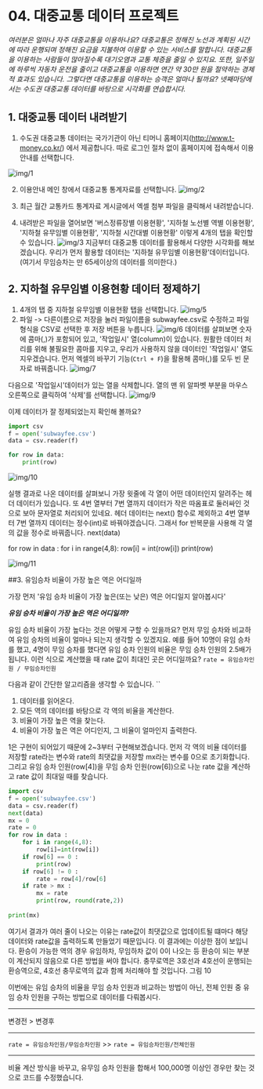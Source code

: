 # 04. 대중교통 데이터 프로젝트

###### 여러분은 얼마나 자주 대중교통을 이용하나요? 대중교통은 정해진 노선과 계획된 시간에 따라 운행되며 정해진 요금을 지불하여 이용할 수 있는 서비스를 말합니다. 대중교통을 이용하는 사람들이 많아질수록 대기오염과 교통 체증을 줄일 수 있지요. 또한, 일주일에 하루씩 자동차 운전을 줄이고 대중교통을 이용하면 연간 약 30만 원을 절약하는 경제적 효과도 있습니다. 그렇다면 대중교통을 이용하는 승객은 얼마나 될까요? 넷째마당에서는 수도권 대중교통 데이터를 바탕으로 시각화를 연습합시다.

## 1. 대중교통 데이터 내려받기

1) 수도권 대중교통 데이터는 국가기관이 아닌 티머니 홈페이지(http://www.t-money.co.kr/) 에서 제공합니다. 따로 로그인 절차 없이 홈페이지에 접속해서 이용안내를 선택합니다.

![img/1](img/1.png)

2) 이용안내 메인 창에서 대중교통 통계자료를 선택합니다.
![img/2](img/2.png)
3) 최근 월간 교통카드 통계자료 게시글에서 엑셀 첨부 파일을 클릭해서 내려받습니다.

4) 내려받은 파일을 열어보면 '버스정류장별 이용현황', '지하철 노선별 역별 이용현황', '지하철 유무임별 이용현황', '지하철 시간대별 이용현황' 이렇게 4개의 탭을 확인할 수 있습니다.
![img/3](img/3.png)
지금부터 대중교통 데이터를 활용해서 다양한 시각화를 해보겠습니다. 우리가 먼저 활용할 데이터는 '지하철 유무임별 이용현황'데이터입니다.
(여기서 무임승차는 만 65세이상의 데이터를 의미한다.)

## 2. 지하철 유무임별 이용현황 데이터 정제하기
1) 4개의 탭 중 지하철 유무임별 이용현황 탭을 선택합니다.
![img/5](img/5.png)
2) 파일 -> 다른이름으로 저장을 눌러 파일이름을 subwayfee.csv로 수정하고 파일 형식을 CSV로 선택한 후 저장 버튼을 누릅니다.
![img/6](img/6.png)
데이터를 살펴보면 숫자에 콤마(,)가 포함되어 있고, '작업일시' 열(column)이 있습니다. 원활한 데이터 처리를 위해 불필요한 콤마를 지우고, 우리가 사용하지 않을 데이터인 '작업일시' 열도 지우겠습니다.
먼저 엑셀의 바꾸기 기능(`Ctrl + F`)을 활용해 콤마(,)를 모두 빈 문자로 바꿔줍니다. 
![img/7](img/7.png)

다음으로 '작업일시'데이터가 있는 열을 삭제합니다. 열의 맨 위 알파벳 부분을 마우스 오른쪽으로 클릭하여 '삭제'를 선택합니다.
![img/9](img/9.png)

이제 데이터가 잘 정제되었는지 확인해 볼까요?
```python
import csv
f = open('subwayfee.csv')
data = csv.reader(f)

for row in data:
    print(row)
```
![img/10](img/10.png)

실행 결과로 나온 데이터를 살펴보니 가장 윗줄에 각 열이 어떤 데이터인지 알려주는 헤더 데이터가 있습니다. 또 4번 열부터 7번 열까지 데이터가 작은 따옴표로 둘러싸인 것으로 보아 문자열로 처리되어 있네요. 헤더 데이터는 next() 함수로 제외하고 4번 열부터 7번 열까지 데이터는 정수(int)로 바꿔야겠습니다. 그래서 for 반복문을 사용해 각 열의 값을 정수로 바꿔줍니다.
next(data)

for row in data : 
    for i in range(4,8):
        row[i] = int(row[i])
    print(row)
    
![img/11](img/11.png)

##3. 유임승차 비율이 가장 높은 역은 어디일까

가장 먼저 '유임 승차 비율이 가장 높은(또는 낮은) 역은 어디일지 알아봅시다'

***유임 승차 비율이 가장 높은 역은 어디일까?***

유임 승차 비율이 가장 높다는 것은 어떻게 구할 수 있을까요?
먼저 무임 승차와 비교하여 유임 승차의 비율이 얼마나 되는지 생각할 수 있겠지요. 예를 들어 10명이 유임 승차를 했고, 4명이 무임 승차를 했다면 유임 승차 인원의 비율은 무임 승차 인원의 2.5배가 됩니다. 이런 식으로 계산했을 때 rate 값이 최대인 곳은 어디일까요?
`rate = 유임승차인원 / 무임승차인원`

다음과 같이 간단한 알고리즘을 생각할 수 있습니다. 
``

1. 데이터를 읽어온다.
2. 모든 역의 데이터를 바탕으로 각 역의 비율을 계산한다.
3. 비율이 가장 높은 역을 찾는다.
4. 비율이 가장 높은 역은 어디인지, 그 비율이 얼마인지 출력한다.

1은 구현이 되어있기 때문에 2~3부터 구현해보겠습니다. 먼저 각 역의 비율 데이터를 저장할 rate라는 변수와 rate의 최댓값을 저장할 mx라는 변수를 0으로 초기화합니다.
그리고 유임 승차 인원(row[4])을 무임 승차 인원(row[6])으로 나눈 rate 값을 계산하고 rate 값이 최대일 때를 찾습니다. 
```python
import csv
f = open('subwayfee.csv')
data = csv.reader(f)
next(data)
mx = 0
rate = 0
for row in data : 
    for i in range(4,8):
        row[i]=int(row[i])
    if row[6] == 0 :
        print(row)
    if row[6] != 0 :
        rate = row[4]/row[6]
    if rate > mx :
        mx = rate
        print(row, round(rate,2))
    
print(mx)
```

여기서 결과가 여러 줄이 나오는 이유는 rate값이 최댓값으로 업데이트될 떄마다 해당 데이터와 rate값을 출력하도록 만들었기 때문입니다.
이 결과에는 이상한 점이 보입니다. 환승이 가능한 역의 경우 유임하차, 무임하차 값이 0이 나오는 등 환승이 되는 부분이 계산되지 않음으로 다른 방법을 써야 합니다.
충무로역은 3호선과 4호선이 운행되는 환승역으로, 4호선 충무로역의 값과 함께 처리해야 할 것입니다.
그림 10

이번에는 유임 승차의 비율을 무임 승차 인원과 비교하는 방법이 아닌, 전체 인원 중 유임 승차 인원을 구하는 방법으로 데이터를 다뤄봅시다. 
***
변경전 > 변경후
***
`rate = 유임승차인원/무임승차인원` >> `rate = 유임승차인원/전체인원`
***

비율 계산 방식을 바꾸고, 유무임 승차 인원을 합해서 100,000명 이상인 경우만 찾는 것으로 코드를 수정했습니다.

